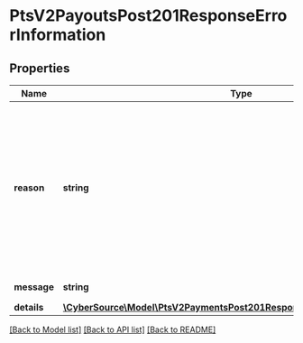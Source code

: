 # PtsV2PayoutsPost201ResponseErrorInformation

## Properties
Name | Type | Description | Notes
------------ | ------------- | ------------- | -------------
**reason** | **string** | The reason of the status.  Possible values:  - EXPIRED_CARD  - PROCESSOR_DECLINED  - STOLEN_LOST_CARD  - UNAUTHORIZED_CARD  - CVN_NOT_MATCH  - INVALID_CVN  - BLOCKED_BY_CARDHOLDER  - BLACKLISTED_CUSTOMER  - INVALID_ACCOUNT  - GENERAL_DECLINE  - RISK_CONTROL_DECLINE  - PROCESSOR_RISK_CONTROL_DECLINE  - ALLOWABLE_PIN_RETRIES_EXCEEDED  - PROCESSOR_ERROR | [optional] 
**message** | **string** | The detail message related to the status and reason listed above. | [optional] 
**details** | [**\CyberSource\Model\PtsV2PaymentsPost201ResponseErrorInformationDetails[]**](PtsV2PaymentsPost201ResponseErrorInformationDetails.md) |  | [optional] 

[[Back to Model list]](../README.md#documentation-for-models) [[Back to API list]](../README.md#documentation-for-api-endpoints) [[Back to README]](../README.md)


